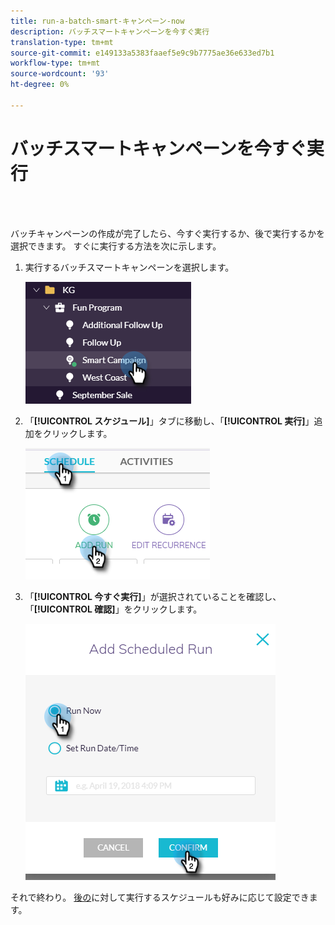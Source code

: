 ```yaml
---
title: run-a-batch-smart-キャンペーン-now
description: バッチスマートキャンペーンを今すぐ実行
translation-type: tm+mt
source-git-commit: e149133a5383faaef5e9c9b7775ae36e633ed7b1
workflow-type: tm+mt
source-wordcount: '93'
ht-degree: 0%

---
```



# バッチスマートキャンペーンを今すぐ実行

<br> 

バッチキャンペーンの作成が完了したら、今すぐ実行するか、後で実行するかを選択できます。 すぐに実行する方法を次に示します。

1. 実行するバッチスマートキャンペーンを選択します。

   ![イメージ1](/help/sky/assets/smart-campaigns/run-a-batch-smart-campaign-now/run-a-batch-smart-campaign-now-1.png)

1. 「**[!UICONTROL スケジュール]**」タブに移動し、「**[!UICONTROL 実行]**」追加をクリックします。

   ![イメージ2](/help/sky/assets/smart-campaigns/run-a-batch-smart-campaign-now/run-a-batch-smart-campaign-now-2.png)

1. 「**[!UICONTROL 今すぐ実行]**」が選択されていることを確認し、「**[!UICONTROL 確認]**」をクリックします。

   ![イメージ3](/help/sky/assets/smart-campaigns/run-a-batch-smart-campaign-now/run-a-batch-smart-campaign-now-3.png)

それで終わり。 [後の](https://docs.marketo.com/display/DOCS/Schedule+a+Batch+Smart+Campaign+to+Run+Later)に対して実行するスケジュールも好みに応じて設定できます。
